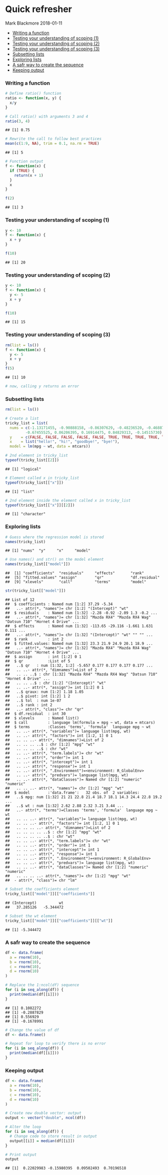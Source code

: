 Quick refresher
================
Mark Blackmore
2018-01-11

-   [Writing a function](#writing-a-function)
-   [Testing your understanding of scoping (1)](#testing-your-understanding-of-scoping-1)
-   [Testing your understanding of scoping (2)](#testing-your-understanding-of-scoping-2)
-   [Testing your understanding of scoping (3)](#testing-your-understanding-of-scoping-3)
-   [Subsetting lists](#subsetting-lists)
-   [Exploring lists](#exploring-lists)
-   [A safr way to create the sequence](#a-safr-way-to-create-the-sequence)
-   [Keeping output](#keeping-output)

### Writing a function

``` r
# Define ratio() function
ratio <- function(x, y) {
  x/y
}

# Call ratio() with arguments 3 and 4
ratio(3, 4)
```

    ## [1] 0.75

``` r
# Rewrite the call to follow best practices
mean(c(1:9, NA), trim = 0.1, na.rm = TRUE)
```

    ## [1] 5

``` r
# Function output
f <- function(x) {
  if (TRUE) {
    return(x + 1)
  }
  x
}

f(2)
```

    ## [1] 3

### Testing your understanding of scoping (1)

``` r
y <- 10
f <- function(x) {
  x + y
}

f(10)
```

    ## [1] 20

### Testing your understanding of scoping (2)

``` r
y <- 10
f <- function(x) {
  y <- 5
  x + y
}

f(10)
```

    ## [1] 15

### Testing your understanding of scoping (3)

``` r
rm(list = ls())
f <- function(x) {
  y <- 5
  x + y
}
f(5)
```

    ## [1] 10

``` r
# now, calling y returns an error
```

### Subsetting lists

``` r
rm(list = ls())

# Create a list
tricky_list = list(
  nums = c(-1.13171455, -0.90888158, -0.86307629, -0.48236520, -0.46887554,
         -0.67455525, 0.06206395, 0.16914475, 0.84829313, -0.14515730),
  y    = c(FALSE, FALSE, FALSE, FALSE, FALSE, TRUE, TRUE, TRUE, TRUE, TRUE),
  x    = list("hello!", "hi!", "goodbye!", "bye!"),
  model = lm(mpg ~ wt, data = mtcars))

# 2nd element in tricky_list
typeof(tricky_list[[2]])
```

    ## [1] "logical"

``` r
# Element called x in tricky_list
typeof(tricky_list[["x"]])
```

    ## [1] "list"

``` r
# 2nd element inside the element called x in tricky_list
typeof(tricky_list[["x"]][[2]])
```

    ## [1] "character"

### Exploring lists

``` r
# Guess where the regression model is stored
names(tricky_list)
```

    ## [1] "nums"  "y"     "x"     "model"

``` r
# Use names() and str() on the model element
names(tricky_list[["model"]])
```

    ##  [1] "coefficients"  "residuals"     "effects"       "rank"         
    ##  [5] "fitted.values" "assign"        "qr"            "df.residual"  
    ##  [9] "xlevels"       "call"          "terms"         "model"

``` r
str(tricky_list[["model"]])
```

    ## List of 12
    ##  $ coefficients : Named num [1:2] 37.29 -5.34
    ##   ..- attr(*, "names")= chr [1:2] "(Intercept)" "wt"
    ##  $ residuals    : Named num [1:32] -2.28 -0.92 -2.09 1.3 -0.2 ...
    ##   ..- attr(*, "names")= chr [1:32] "Mazda RX4" "Mazda RX4 Wag" "Datsun 710" "Hornet 4 Drive" ...
    ##  $ effects      : Named num [1:32] -113.65 -29.116 -1.661 1.631 0.111 ...
    ##   ..- attr(*, "names")= chr [1:32] "(Intercept)" "wt" "" "" ...
    ##  $ rank         : int 2
    ##  $ fitted.values: Named num [1:32] 23.3 21.9 24.9 20.1 18.9 ...
    ##   ..- attr(*, "names")= chr [1:32] "Mazda RX4" "Mazda RX4 Wag" "Datsun 710" "Hornet 4 Drive" ...
    ##  $ assign       : int [1:2] 0 1
    ##  $ qr           :List of 5
    ##   ..$ qr   : num [1:32, 1:2] -5.657 0.177 0.177 0.177 0.177 ...
    ##   .. ..- attr(*, "dimnames")=List of 2
    ##   .. .. ..$ : chr [1:32] "Mazda RX4" "Mazda RX4 Wag" "Datsun 710" "Hornet 4 Drive" ...
    ##   .. .. ..$ : chr [1:2] "(Intercept)" "wt"
    ##   .. ..- attr(*, "assign")= int [1:2] 0 1
    ##   ..$ qraux: num [1:2] 1.18 1.05
    ##   ..$ pivot: int [1:2] 1 2
    ##   ..$ tol  : num 1e-07
    ##   ..$ rank : int 2
    ##   ..- attr(*, "class")= chr "qr"
    ##  $ df.residual  : int 30
    ##  $ xlevels      : Named list()
    ##  $ call         : language lm(formula = mpg ~ wt, data = mtcars)
    ##  $ terms        :Classes 'terms', 'formula'  language mpg ~ wt
    ##   .. ..- attr(*, "variables")= language list(mpg, wt)
    ##   .. ..- attr(*, "factors")= int [1:2, 1] 0 1
    ##   .. .. ..- attr(*, "dimnames")=List of 2
    ##   .. .. .. ..$ : chr [1:2] "mpg" "wt"
    ##   .. .. .. ..$ : chr "wt"
    ##   .. ..- attr(*, "term.labels")= chr "wt"
    ##   .. ..- attr(*, "order")= int 1
    ##   .. ..- attr(*, "intercept")= int 1
    ##   .. ..- attr(*, "response")= int 1
    ##   .. ..- attr(*, ".Environment")=<environment: R_GlobalEnv> 
    ##   .. ..- attr(*, "predvars")= language list(mpg, wt)
    ##   .. ..- attr(*, "dataClasses")= Named chr [1:2] "numeric" "numeric"
    ##   .. .. ..- attr(*, "names")= chr [1:2] "mpg" "wt"
    ##  $ model        :'data.frame':   32 obs. of  2 variables:
    ##   ..$ mpg: num [1:32] 21 21 22.8 21.4 18.7 18.1 14.3 24.4 22.8 19.2 ...
    ##   ..$ wt : num [1:32] 2.62 2.88 2.32 3.21 3.44 ...
    ##   ..- attr(*, "terms")=Classes 'terms', 'formula'  language mpg ~ wt
    ##   .. .. ..- attr(*, "variables")= language list(mpg, wt)
    ##   .. .. ..- attr(*, "factors")= int [1:2, 1] 0 1
    ##   .. .. .. ..- attr(*, "dimnames")=List of 2
    ##   .. .. .. .. ..$ : chr [1:2] "mpg" "wt"
    ##   .. .. .. .. ..$ : chr "wt"
    ##   .. .. ..- attr(*, "term.labels")= chr "wt"
    ##   .. .. ..- attr(*, "order")= int 1
    ##   .. .. ..- attr(*, "intercept")= int 1
    ##   .. .. ..- attr(*, "response")= int 1
    ##   .. .. ..- attr(*, ".Environment")=<environment: R_GlobalEnv> 
    ##   .. .. ..- attr(*, "predvars")= language list(mpg, wt)
    ##   .. .. ..- attr(*, "dataClasses")= Named chr [1:2] "numeric" "numeric"
    ##   .. .. .. ..- attr(*, "names")= chr [1:2] "mpg" "wt"
    ##  - attr(*, "class")= chr "lm"

``` r
# Subset the coefficients element
tricky_list[["model"]][["coefficients"]]
```

    ## (Intercept)          wt 
    ##   37.285126   -5.344472

``` r
# Subset the wt element
tricky_list[["model"]][["coefficients"]][["wt"]]
```

    ## [1] -5.344472

### A safr way to create the sequence

``` r
df <- data.frame(
  a = rnorm(10),
  b = rnorm(10),
  c = rnorm(10),
  d = rnorm(10)
) 

# Replace the 1:ncol(df) sequence
for (i in seq_along(df)) {
  print(median(df[[i]]))
}
```

    ## [1] 0.1082272
    ## [1] -0.2887829
    ## [1] 0.556929
    ## [1] -0.1678991

``` r
# Change the value of df
df <- data.frame()

# Repeat for loop to verify there is no error
for (i in seq_along(df)) {
  print(median(df[[i]]))
}
```

### Keeping output

``` r
df <- data.frame(
  a = rnorm(10),
  b = rnorm(10),
  c = rnorm(10),
  d = rnorm(10)
)

# Create new double vector: output
output <- vector("double", ncol(df))

# Alter the loop
for (i in seq_along(df)) {
  # Change code to store result in output
  output[[i]] = median(df[[i]])
}

# Print output
output
```

    ## [1]  0.22029983 -0.15980395  0.09502493  0.70196518
